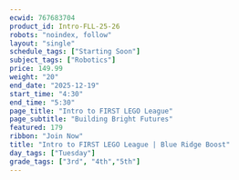 ```yaml
---
ecwid: 767683704
product_id: Intro-FLL-25-26
robots: "noindex, follow"
layout: "single"
schedule_tags: ["Starting Soon"]
subject_tags: ["Robotics"]
price: 149.99
weight: "20"
end_date: "2025-12-19"
start_time: "4:30"
end_time: "5:30"
page_title: "Intro to FIRST LEGO League"
page_subtitle: "Building Bright Futures"
featured: 179
ribbon: "Join Now"
title: "Intro to FIRST LEGO League | Blue Ridge Boost"
day_tags: ["Tuesday"]
grade_tags: ["3rd", "4th","5th"]
---
```

